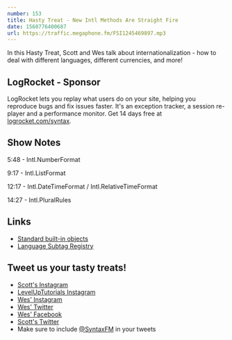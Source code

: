 ```yaml
---
number: 153
title: Hasty Treat - New Intl Methods Are Straight Fire
date: 1560776400687
url: https://traffic.megaphone.fm/FSI1245469897.mp3
---
```


In this Hasty Treat, Scott and Wes talk about internationalization - how to deal with different languages, different currencies, and more!

## LogRocket - Sponsor

LogRocket lets you replay what users do on your site, helping you reproduce bugs and fix issues faster. It's an exception tracker, a session re-player and a performance monitor. Get 14 days free at [logrocket.com/syntax](https://logrocket.com/syntax).

## Show Notes

5:48 - Intl.NumberFormat

9:17 - Intl.ListFormat

12:17 - Intl.DateTimeFormat / Intl.RelativeTimeFormat

14:27 - Intl.PluralRules

## Links
* [Standard built-in objects](https://developer.mozilla.org/en-US/docs/Web/JavaScript/Reference/Global_Objects#Internationalization)
* [Language Subtag Registry](https://www.iana.org/assignments/language-subtag-registry/language-subtag-registry)

## Tweet us your tasty treats!
* [Scott's Instagram](https://www.instagram.com/stolinski/)
* [LevelUpTutorials Instagram](https://www.instagram.com/LevelUpTutorials/)
* [Wes' Instagram](https://www.instagram.com/wesbos/)
* [Wes' Twitter](https://twitter.com/wesbos)
* [Wes' Facebook](https://www.facebook.com/wesbos.developer)
* [Scott's Twitter](https://twitter.com/stolinski)
* Make sure to include [@SyntaxFM](https://twitter.com/SyntaxFM) in your tweets

